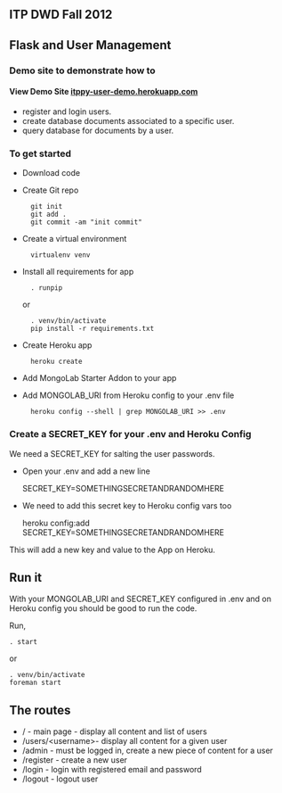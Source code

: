 ## ITP DWD Fall 2012

## Flask and User Management


### Demo site to demonstrate how to 

#### View Demo Site [itppy-user-demo.herokuapp.com](itppy-user-demo.herokuapp.com)

* register and login users. 
* create database documents associated to a specific user.
* query database for documents by a user.


### To get started

* Download code
* Create Git repo

		git init
		git add .
		git commit -am "init commit"

* Create a virtual environment 

		virtualenv venv

* Install all requirements for app

		. runpip

	or 

		. venv/bin/activate
		pip install -r requirements.txt

* Create Heroku app

		heroku create

* Add MongoLab Starter Addon to your app
* Add MONGOLAB_URI from Heroku config to your .env file

		heroku config --shell | grep MONGOLAB_URI >> .env

### Create a SECRET_KEY for your .env and Heroku Config

We need a SECRET_KEY for salting the user passwords.

* Open your .env and add a new line 

	SECRET_KEY=SOMETHINGSECRETANDRANDOMHERE

* We need to add this secret key to Heroku config vars too

	heroku config:add SECRET_KEY=SOMETHINGSECRETANDRANDOMHERE

This will add a new key and value to the App on Heroku.


## Run it

With your MONGOLAB_URI and SECRET_KEY configured in .env and on Heroku config you should be good to run the code.

Run,

	. start

or 

	. venv/bin/activate
	foreman start


## The routes

* / - main page - display all content and list of users
* /users/&lt;username&gt;- display all content for a given user
* /admin  - must be logged in, create a new piece of content for a user
* /register - create a new user
* /login - login with registered email and password
* /logout - logout user



